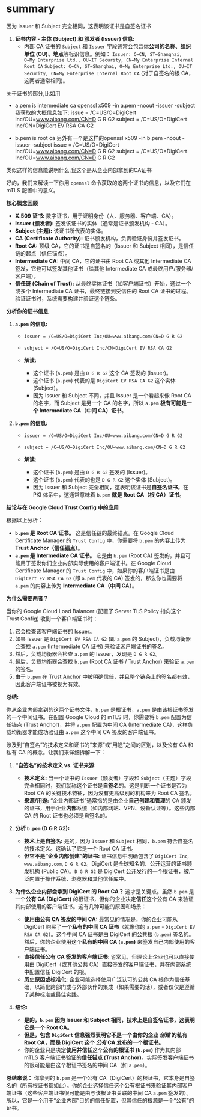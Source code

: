 # summary 
因为 Issuer 和 Subject 完全相同，这表明该证书是自签名证书

1.  **证书内容 - 主体 (Subject) 和 颁发者 (Issuer) 信息:**
    * 内部 CA 证书的 `Subject` 和 `Issuer` 字段通常会包含你**公司的名称、组织单位 (OU)、地点**等标识信息。例如：
        `Issuer: C=CN, ST=Shanghai, O=My Enterprise Ltd., OU=IT Security, CN=My Enterprise Internal Root CA`
        `Subject: C=CN, ST=Shanghai, O=My Enterprise Ltd., OU=IT Security, CN=My Enterprise Internal Root CA`
        (对于自签名的根 CA，这两者通常相同)。

关于证书的部分,比如用
- a.pem is intermediate ca
openssl x509 -in a.pem -noout -issuer -subject 
我获取的大概信息如下:
issue = /C=US/O=DigiCert Inc/OU=www.aibang.com/CN=D G R G2
subject =  /C=US/O=DigiCert Inc/CN=DigiCert EV RSA CA G2

- b.pem is root ca
另外有一个是这样的openssl x509 -in b.pem -noout -issuer -subject 
issue = /C=US/O=DigiCert Inc/OU=www.aibang.com/CN=D G R G2
subject  = /C=US/O=DigiCert Inc/OU=www.aibang.com/CN=D G R G2


类似这样的信息能说明什么,我这个是从企业内部拿到的CA证书


好的，我们来解读一下你用 `openssl` 命令获取的这两个证书的信息，以及它们在 mTLS 配置中的意义。

**核心概念回顾**

*   **X.509 证书:** 数字证书，用于证明身份（人、服务器、客户端、CA）。
*   **Issuer (颁发者):** 签发该证书的实体（通常是证书颁发机构 - CA）。
*   **Subject (主题):** 该证书所代表的实体。
*   **CA (Certificate Authority):** 证书颁发机构，负责验证身份并签发证书。
*   **Root CA:** 顶级 CA，它的证书是自签名的（Issuer 和 Subject 相同），是信任链的起点（信任锚点）。
*   **Intermediate CA:** 中间 CA，它的证书由 Root CA 或其他 Intermediate CA 签发，它也可以签发其他证书（给其他 Intermediate CA 或最终用户/服务器/客户端）。
*   **信任链 (Chain of Trust):** 从最终实体证书（如客户端证书）开始，通过一个或多个 Intermediate CA 证书，最终链接到受信任的 Root CA 证书的过程。验证证书时，系统需要构建并验证这个链条。

**分析你的证书信息**

1.  **`a.pem` 的信息:**
    *   `issuer = /C=US/O=DigiCert Inc/OU=www.aibang.com/CN=D G R G2`
    *   `subject = /C=US/O=DigiCert Inc/CN=DigiCert EV RSA CA G2`

    *   **解读:**
        *   这个证书 (`a.pem`) 是由 `D G R G2` 这个 CA 签发的 (Issuer)。
        *   这个证书 (`a.pem`) 代表的是 `DigiCert EV RSA CA G2` 这个实体 (Subject)。
        *   因为 Issuer 和 Subject 不同，并且 Issuer 是一个看起来像 Root CA 的名字，而 Subject 是另一个 CA 的名字，所以 `a.pem` **极有可能是一个 Intermediate CA（中间 CA）证书**。

2.  **`b.pem` 的信息:**
    *   `issuer = /C=US/O=DigiCert Inc/OU=www.aibang.com/CN=D G R G2`
    *   `subject = /C=US/O=DigiCert Inc/OU=www.aibang.com/CN=D G R G2`

    *   **解读:**
        *   这个证书 (`b.pem`) 是由 `D G R G2` 签发的 (Issuer)。
        *   这个证书 (`b.pem`) 代表的也是 `D G R G2` 这个实体 (Subject)。
        *   因为 Issuer 和 Subject 完全相同，这表明该证书是**自签名证书**。在 PKI 体系中，这通常意味着 `b.pem` **就是 Root CA（根 CA）证书**。

**结论与在 Google Cloud Trust Config 中的应用**

根据以上分析：

*   **`b.pem` 是 Root CA 证书。** 这是信任链的最终锚点。在 Google Cloud Certificate Manager 的 `Trust Config` 中，你需要将 `b.pem` 的内容上传为 **Trust Anchor（信任锚点）**。
*   **`a.pem` 是 Intermediate CA 证书。** 它是由 `b.pem` (Root CA) 签发的，并且可能用于签发你们企业内部实际使用的客户端证书。在 Google Cloud Certificate Manager 的 `Trust Config` 中，如果你的客户端证书是由 `DigiCert EV RSA CA G2` (即 `a.pem` 代表的 CA) 签发的，那么你也需要将 `a.pem` 的内容上传为 **Intermediate CA（中间 CA）**。

**为什么需要两者？**

当你的 Google Cloud Load Balancer (配置了 Server TLS Policy 指向这个 Trust Config) 收到一个客户端证书时：

1.  它会检查该客户端证书的 Issuer。
2.  如果 Issuer 是 `DigiCert EV RSA CA G2` (即 `a.pem` 的 Subject)，负载均衡器会查找 `a.pem` (Intermediate CA 证书) 来验证客户端证书的签名。
3.  然后，负载均衡器会检查 `a.pem` 的 Issuer，发现是 `D G R G2`。
4.  最后，负载均衡器会查找 `b.pem` (Root CA 证书 / Trust Anchor) 来验证 `a.pem` 的签名。
5.  由于 `b.pem` 在 Trust Anchor 中被明确信任，并且整个链条上的签名都有效，因此客户端证书被视为有效。

**总结:**

你从企业内部拿到的这两个证书文件，`b.pem` 是根证书，`a.pem` 是由该根证书签发的一个中间证书。在配置 Google Cloud 的 mTLS 时，你需要将 `b.pem` 配置为信任锚点 (Trust Anchor)，并将 `a.pem` 配置为中间 CA (Intermediate CA)，这样负载均衡器才能成功验证由 `a.pem` 这个中间 CA 签发的客户端证书。



涉及到“自签名”的技术定义和证书的“来源”或“用途”之间的区别，以及公有 CA 和私有 CA 的概念。让我们来详细拆解一下：

1.  **“自签名”的技术定义 vs. 证书来源:**
    *   **技术定义:** 当一个证书的 `Issuer`（颁发者）字段和 `Subject`（主题）字段完全相同时，我们就称这个证书是**自签名**的。这是判断一个证书是否为 Root CA 的关键技术特征，因为没有更高级别的机构来为 Root CA 签名。
    *   **来源/用途:** “企业内部证书”通常指的是由企业**自己创建和管理**的 CA 颁发的证书，用于企业**内部**系统（如内部网站、VPN、设备认证等）。这些内部 CA 的 Root 证书也必须是自签名的。

2.  **分析 `b.pem` (D G R G2):**
    *   **技术上是自签名:** 是的，因为 `Issuer` 和 `Subject` 相同，`b.pem` 符合自签名的技术定义。这确认了它是一个 Root CA 证书。
    *   **但它不是“企业内部创建”的证书:** 证书信息中明确包含了 `DigiCert Inc`, `www.aibang.com`, `D G R G2`。DigiCert 是全球知名的、公开运营的证书颁发机构 (Public CA)。`D G R G2` 是 DigiCert 公开发行的一个根证书，被广泛内置于操作系统、浏览器和其他信任库中。

3.  **为什么企业内部会拿到 DigiCert 的 Root CA？**
    这才是关键点。虽然 `b.pem` 是一个**公有 CA (DigiCert)** 的根证书，但你的企业决定**信任**这个公有 CA 来验证其内部使用的客户端证书。这有几种可能的原因和场景：
    *   **使用由公有 CA 签发的中间 CA:** 最常见的情况是，你的企业可能从 DigiCert 购买了一个**私有的中间 CA 证书**（就像你的 `a.pem` - `DigiCert EV RSA CA G2`）。这个中间 CA 证书是由 DigiCert 的公共根 (`b.pem`) 签名的。然后，你的企业使用这个**私有的中间 CA (`a.pem`)** 来签发自己内部使用的客户端证书。
    *   **直接信任公有 CA 签发的客户端证书:** 덜常见，但理论上企业也可以直接使用由 DigiCert（或其他公共 CA）直接签发的客户端证书，并在内部系统中配置信任 DigiCert 的根。
    *   **历史原因或标准化:** 企业可能选择使用广泛认可的公共 CA 根作为信任基础，以简化跨部门或与外部伙伴的集成（如果需要的话），或者仅仅是遵循了某种标准或最佳实践。

4.  **结论:**
    *   **是的，`b.pem` 因为 Issuer 和 Subject 相同，技术上是自签名证书，这表明它是一个 Root CA。**
    *   **但是，包含 `DigiCert` 信息强烈表明它不是一个由你的企业 *创建* 的私有 Root CA，而是 DigiCert 这个 *公有* CA 发布的一个根证书。**
    *   你的企业只是决定**使用并信任**这个**公有的根证书 (`b.pem`)** 作为其内部 mTLS 客户端证书验证的**信任锚点 (Trust Anchor)**。实际签发客户端证书的很可能是由这个根证书签名的中间 CA（如 `a.pem`）。

**总结来说：** 你拿到的 `b.pem` 是一个公有 CA（DigiCert）的根证书，它本身是自签名的（所有根证书都如此）。你的企业选择信任这个公有根证书来验证其内部客户端证书（这些客户端证书很可能是由与该根证书关联的中间 CA `a.pem` 签发的）。所以，它是一个用于“企业内部”目的的信任配置，但其信任的根源是一个“公有”的证书。